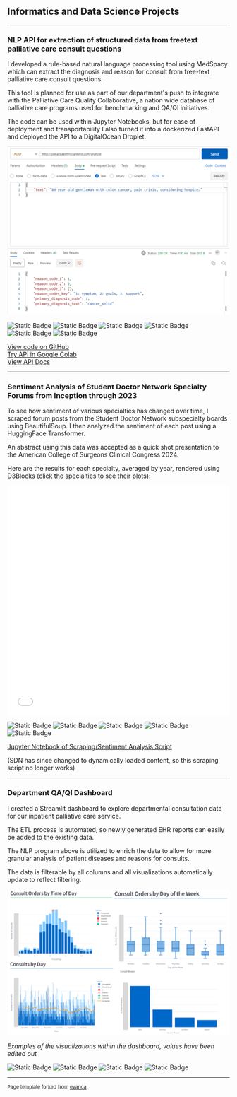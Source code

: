 ## Informatics and Data Science Projects

---

### NLP API for extraction of structured data from freetext palliative care consult questions


I developed a rule-based natural language processing tool using MedSpacy which can extract the diagnosis and reason for consult from free-text palliative care consult questions. 

This tool is planned for use as part of our department's push to integrate with the Palliative Care Quality Collaborative, a nation wide database of palliative care programs used for benchmarking and QA/QI initiatives.

The code can be used within Jupyter Notebooks, but for ease of deployment and transportability I also turned it into a dockerized FastAPI and deployed the API to a DigitalOcean Droplet.

<img src="images/api.png?raw=true"/>

<img alt="Static Badge" src="https://img.shields.io/badge/Python-grey?logo=Python"> <img alt="Static Badge" src="https://img.shields.io/badge/Pandas-grey?logo=Pandas">
 <img alt="Static Badge" src="https://img.shields.io/badge/spaCy-grey?logo=spaCy"> <img alt="Static Badge" src="https://img.shields.io/badge/FastAPI-grey?logo=fastAPI"> <img alt="Static Badge" src="https://img.shields.io/badge/Docker-grey?logo=Docker"> <img alt="Static Badge" src="https://img.shields.io/badge/DigitalOcean-grey?logo=DigitalOcean">

 [View code on GitHub](https://github.com/kmacman/Palliative-Consult-NLP)<br>
 [Try API in Google Colab](https://colab.research.google.com/drive/16JjCPyPETtcCCg1V32wj3jnYWnqQTs-V?usp=sharing)<br>
 [View API Docs](http://palliapi.kentmccannmd.com/docs#/default/analyze_text_analyze_post)

---

### Sentiment Analysis of Student Doctor Network Specialty Forums from Inception through 2023

To see how sentiment of various specialties has changed over time, I scraped forum posts from the Student Doctor Network subspecialty boards using BeautifulSoup. I then analyzed the sentiment of each post using a HuggingFace Transformer.

An abstract using this data was accepted as a quick shot presentation to the American College of Surgeons Clinical Congress 2024.

Here are the results for each specialty, averaged by year, rendered using D3Blocks (click the specialties to see their plots):

<iframe src="images\timeseries.html" width="100%" height="520" frameborder="0" style="border: none; display: block; margin: auto;"></iframe>

<img alt="Static Badge" src="https://img.shields.io/badge/Python-grey?logo=Python"> <img alt="Static Badge" src="https://img.shields.io/badge/Pandas-grey?logo=Pandas"> <img alt="Static Badge" src="https://img.shields.io/badge/HuggingFace-grey"> <img alt="Static Badge" src="https://img.shields.io/badge/BeautifulSoup-grey"> <img alt="Static Badge" src="https://img.shields.io/badge/D3Blocks-grey?logo=d3.js"> 

[Jupyter Notebook of Scraping/Sentiment Analysis Script](pdf\Scraping_Script.html) 

(SDN has since changed to dynamically loaded content, so this scraping script no longer works)

---

### Department QA/QI Dashboard

I created a Streamlit dashboard to explore departmental consultation data for our inpatient palliative care service.

The ETL process is automated, so newly generated EHR reports can easily be added to the existing data.

The NLP program above is utilized to enrich the data to allow for more granular analysis of patient diseases and reasons for consults.

The data is filterable by all columns and all visualizations automatically update to reflect filtering.

<img src="images\dashboard.png"/>

_Examples of the visualizations within the dashboard, values have been edited out_

<img alt="Static Badge" src="https://img.shields.io/badge/Python-grey?logo=Python"> <img alt="Static Badge" src="https://img.shields.io/badge/Pandas-grey?logo=Pandas"> <img alt="Static Badge" src="https://img.shields.io/badge/Streamlit-grey?logo=Streamlit"> <img alt="Static Badge" src="https://img.shields.io/badge/Plotly-grey?logo=Plotly">  

---
<p style="font-size:11px">Page template forked from <a href="https://github.com/evanca/quick-portfolio">evanca</a></p>
<!-- Remove above link if you don't want to attibute -->
